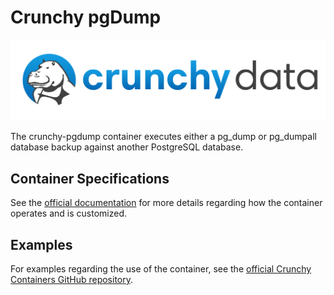 # Crunchy pgDump

![](https://raw.githubusercontent.com/CrunchyData/crunchy-containers/master/images/crunchy_logo.png)

The crunchy-pgdump container executes either a pg_dump or pg_dumpall database backup against another PostgreSQL database.

## Container Specifications

See the [official documentation](https://crunchydata.github.io/crunchy-containers/container-specifications/crunchy-pgdump/) for more details regarding how the container operates and is customized.

## Examples

For examples regarding the use of the container, see the [official Crunchy Containers GitHub repository](https://github.com/CrunchyData/crunchy-containers/tree/master/examples/docker).
